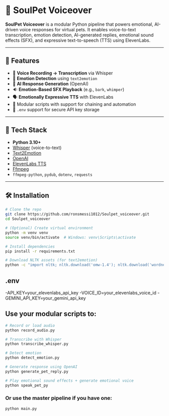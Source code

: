 # 🐾 SoulPet Voiceover

**SoulPet Voiceover** is a modular Python pipeline that powers emotional, AI-driven voice responses for virtual pets. It enables voice-to-text transcription, emotion detection, AI-generated replies, emotional sound effects (SFX), and expressive text-to-speech (TTS) using ElevenLabs.

---

## 🚀 Features

- 🎤 **Voice Recording → Transcription** via Whisper
- 🧠 **Emotion Detection** using `text2emotion`
- 💬 **AI Response Generation** (OpenAI)
- 🔉 **Emotion-Based SFX Playback** (e.g., `bark`, `whimper`)
- 🗣️ **Emotionally Expressive TTS** with ElevenLabs
- 📁 Modular scripts with support for chaining and automation
- 🧪 `.env` support for secure API key storage

---

## 🧱 Tech Stack

- **Python 3.10+**
- [Whisper](https://github.com/openai/whisper) (voice-to-text)
- [Text2Emotion](https://github.com/oo92/text2emotion)
- [OpenAI](https://platform.openai.com/)
- [ElevenLabs TTS](https://www.elevenlabs.io/)
- [Ffmpeg]([https://www.elevenlabs.io/](https://ffmpeg.org/download.html#build-windows))
- `ffmpeg-python`, `pydub`, `dotenv`, `requests`

---

## 🛠️ Installation

```bash
# Clone the repo
git clone https://github.com/ronsmessi1012/Soulpet_voiceover.git
cd Soulpet_voiceover

# (Optional) Create virtual environment
python -m venv venv
source venv/bin/activate  # Windows: venv\Scripts\activate

# Install dependencies
pip install -r requirements.txt

# Download NLTK assets (for text2emotion)
python -c "import nltk; nltk.download('omw-1.4'); nltk.download('wordnet'); nltk.download('averaged_perceptron_tagger')"
```

## .env

-API_KEY=your_elevenlabs_api_key
-VOICE_ID=your_elevenlabs_voice_id
-GEMINI_API_KEY=your_gemini_api_key

## Use your modular scripts to:

```bash
# Record or load audio
python record_audio.py

# Transcribe with Whisper
python transcribe_whisper.py

# Detect emotion
python detect_emotion.py

# Generate response using OpenAI
python generate_pet_reply.py

# Play emotional sound effects + generate emotional voice
python speak_pet_py
```
### Or use the master pipeline if you have one:

```bash
python main.py
```
